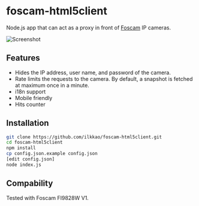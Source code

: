 # foscam-html5client

Node.js app that can act as a proxy in front of [Foscam](http://foscam.us/) IP cameras.

![Screenshot](http://i.imgur.com/IovgTtu.gif)

## Features

- Hides the IP address, user name, and password of the camera.
- Rate limits the requests to the camera. By default, a snapshot is fetched at maximum once in a minute.
- i18n support
- Mobile friendly
- Hits counter

## Installation

```bash
git clone https://github.com/ilkkao/foscam-html5client.git
cd foscam-html5client
npm install
cp config.json.example config.json
[edit config.json]
node index.js
```

## Compability

Tested with Foscam FI9828W V1.
